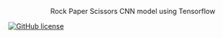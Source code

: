 <p align="center"> 
Rock Paper Scissors CNN model using Tensorflow </p>

[![GitHub license](https://img.shields.io/badge/license-MIT-blue.svg)](https://github.com/ekramasif/Rock-Paper-Scissors-CNN-model-using-Tensorflow/blob/main/LICENSE)
